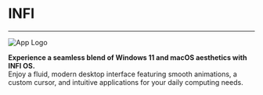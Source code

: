 # INFI

---

<img src="https://qtrypzzcjebvfcihiynt.supabase.co/storage/v1/object/public/base44-prod/public/68bf8a513c07091777b94e91/e8ae1b2a5_logo.png" alt="App Logo" class="w-full h-full object-cover">

**Experience a seamless blend of Windows 11 and macOS aesthetics with INFI OS.**  
Enjoy a fluid, modern desktop interface featuring smooth animations, a custom cursor, and intuitive applications for your daily computing needs.
